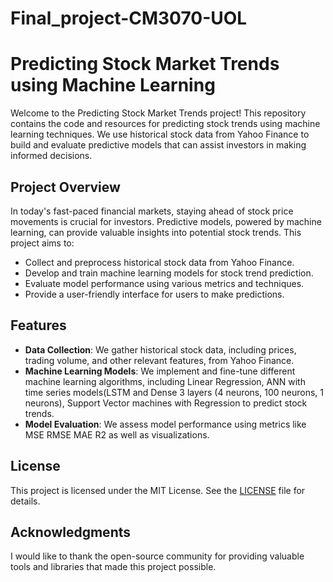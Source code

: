 # Final_project-CM3070-UOL

# Predicting Stock Market Trends using Machine Learning


Welcome to the Predicting Stock Market Trends project! This repository contains the code and resources for predicting stock trends using machine learning techniques. We use historical stock data from Yahoo Finance to build and evaluate predictive models that can assist investors in making informed decisions.

## Project Overview

In today's fast-paced financial markets, staying ahead of stock price movements is crucial for investors. Predictive models, powered by machine learning, can provide valuable insights into potential stock trends. This project aims to:

- Collect and preprocess historical stock data from Yahoo Finance.
- Develop and train machine learning models for stock trend prediction.
- Evaluate model performance using various metrics and techniques.
- Provide a user-friendly interface for users to make predictions.

## Features

- **Data Collection**: We gather historical stock data, including prices, trading volume, and other relevant features, from Yahoo Finance.
- **Machine Learning Models**: We implement and fine-tune different machine learning algorithms, including Linear Regression, ANN with time series models(LSTM and Dense 3 layers (4 neurons, 100 neurons, 1 neurons), Support Vector machines with Regression to predict stock trends.
- **Model Evaluation**: We assess model performance using metrics like MSE	RMSE	MAE	R2 as well as visualizations.

## License

This project is licensed under the MIT License. See the [LICENSE](LICENSE) file for details.

## Acknowledgments
I would like to thank the open-source community for providing valuable tools and libraries that made this project possible.
